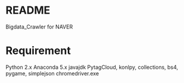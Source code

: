 # README
Bigdata_Crawler for NAVER

# Requirement
Python 2.x
Anaconda 5.x
javajdk
PytagCloud, konlpy, collections, bs4, pygame, simplejson
chromedriver.exe
